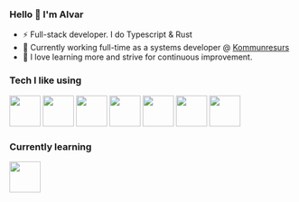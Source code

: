 ### Hello 👋 I'm Alvar
- ⚡ Full-stack developer. I do Typescript & Rust
- 🔭 Currently working full-time as a systems developer @ <a href="https://www.kommunresurs.se/">Kommunresurs</a>
- 🌱 I love learning more and strive for continuous improvement.


<h3>Tech I like using</h2>
<div>
<img width="55" src="https://raw.githubusercontent.com/gilbarbara/logos/master/logos/typescript-icon.svg"/>
<img width="55" src="https://cdn.svgporn.com/logos/react-query-icon.svg"/>
<img width="55" src="https://user-images.githubusercontent.com/45149278/187757461-d2435586-3f71-4370-b5f1-b4dc05160898.png"/>
<img width="55" src="https://cdn.svgporn.com/logos/nextjs-icon.svg"/>
<img width="55" src="https://user-images.githubusercontent.com/45149278/187758839-208abca4-35d3-4bb9-90d4-26df884da634.png"/>
<img width="55" src="https://cdn.svgporn.com/logos/postgresql.svg"/>
<img width="55" height="55" src="https://cdn.svgporn.com/logos/mongodb-icon.svg"/>

</div>

<h3>Currently learning</h2>
<div>
<img width="55" src="https://cdn.svgporn.com/logos/rust.svg"/>
</div>
